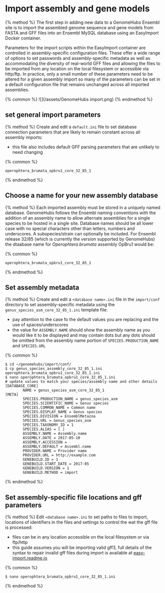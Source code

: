 # Import assembly and gene models

{% method %}
The first step in adding new data to a GenomeHubs Ensembl site is to import the assembled genome sequence and gene models from FASTA and GFF files into an Ensembl MySQL database using an EasyImport Docker container.

Parameters for the import scripts within the EasyImport container are controlled in assembly-specific configuration files. These offer a wide range of options to set passwords and assembly-specific metadata as well as accommodating the diversity of real-world GFF files and allowing the files to be imported from any location on the local filesystem or accessible via http/ftp. In practice, only a small number of these parameters need to be altered for a given assembly import so many of the parameters can be set in a default configuration file that remains unchanged across all imported assemblies.

{% common %}
![](/assets/GenomeHubs import.png)
{% endmethod %}

## set general import parameters

{% method %}
Create and edit a `default.ini` file to set database connection parameters that are likely to remain constant across all assembly imports: 

* this file also includes default GFF parsing parameters that are unlikely to need changing

{% common %}
```
operophtera_brumata_opbru1_core_32_85_1
```
{% endmethod %}


## Choose a name for your new assembly database

{% method %}
Each imported assembly must be stored in a uniquely named database. GenomeHubs follows the Ensembl naming conventions with the addition of an assembly name to allow alternate assemblies for a single species to be hosted in a single site. Database names should be all lower case with no special characters other than letters, numbers and underscores. A subspecies/strain can optionally be included. For Ensembl release 32/85 (which is currently the version supported by GenomeHubs) the dtaabase name for _Operophtera brumata_ assembly OpBru1 would be:

{% common %}
```
operophtera_brumata_opbru1_core_32_85_1
```
{% endmethod %}


## Set assembly metadata

{% method %}
Create and edit a `<database name>.ini` file in the `import/conf` directory to set assembly-specific metadata using the `genus_species_asm_core_32_85_1.ini` template file:

* pay attention to the case fo the default values you are replacing and the use of spaces/underscores
* the value for `ASSEMBLY.NAME` should show the assembly name as you would like it to be displayed and may contain dots but any dots should be omitted from the assembly name portion of `SPECIES.PRODUCTION_NAME` and `SPECIES.URL`

{% common %}
```
$ cd ~/genomehubs/import/conf/
$ cp genus_species_assembly_core_32_85_1.ini operophtera_brumata_opbru1_core_32_85_1.ini
$ nano operophtera_brumata_opbru1_core_32_85_1.ini
# update values to match your species/assembly name and other details
[DATABASE_CORE]
        NAME = genus_species_asm_core_32_85_1
[META]
        SPECIES.PRODUCTION_NAME = genus_species_asm
        SPECIES.SCIENTIFIC_NAME = Genus species
        SPECIES.COMMON_NAME = Common name
        SPECIES.DISPLAY_NAME = Genus species
        SPECIES.DIVISION = EnsemblMetazoa
        SPECIES.URL = Genus_species_asm
        SPECIES.TAXONOMY_ID = 1
        SPECIES.ALIAS = [ ]                   
        ASSEMBLY.NAME = Assembly.name
        ASSEMBLY.DATE = 2017-05-10
        ASSEMBLY.ACCESSION = 
        ASSEMBLY.DEFAULT = Assembl.name
        PROVIDER.NAME = Provider name
        PROVIDER.URL = http://example.com      
        GENEBUILD.ID = 1
        GENEBUILD.START_DATE = 2017-05
        GENEBUILD.VERSION = 1
        GENEBUILD.METHOD = import

```
{% endmethod %}

## Set assembly-specific file locations and gff parameters

{% method %}
Edit `<database name>.ini` to set paths to files to import, locations of identifiers in the files and settings to control the wat the gff file is processed:

* files can be in any location accessible on the local filesystem or via ftp/http
* this guide assumes you will be importing valid gff3, full details of the syntax to repair invalid gff files during import is available at [easy-import.readme.io](http://easy-import.readme.io)

{% common %}
```
$ nano operophtera_brumata_opbru1_core_32_85_1.ini

```
{% endmethod %}









